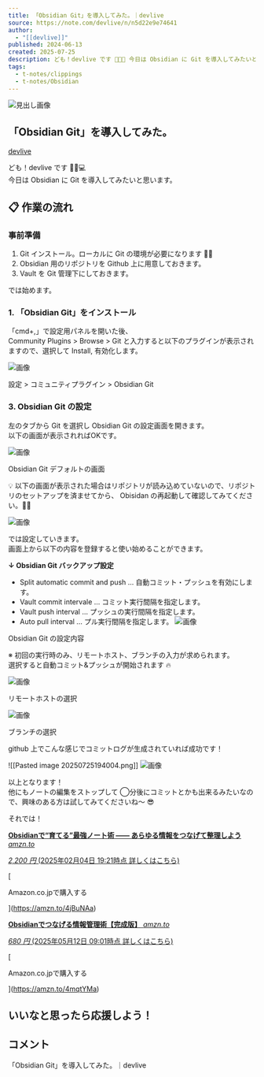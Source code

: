 ```yaml
---
title: 「Obsidian Git」を導入してみた。｜devlive
source: https://note.com/devlive/n/n5d22e9e74641
author:
  - "[[devlive]]"
published: 2024-06-13
created: 2025-07-25
description: ども！devlive です 👨🏽‍💻 今日は Obsidian に Git を導入してみたいと思います。   📋 作業の流れ  事前準備    Git インストール。ローカルに Git の環境が必要になります ☝🏻    Obsidian 用のリポジトリを Github 上に用意しておきます。    Vault  を Git 管理下にしておきます。    では始めます。  1. 「Obsidian Git」をインストール  「cmd+,」で設定用パネルを開いた後、 Community Plugins > Browse > Git と入力すると以下のプラグインが表示
tags:
  - t-notes/clippings
  - t-notes/Obsidian
---
```

![見出し画像](https://assets.st-note.com/production/uploads/images/143874551/rectangle_large_type_2_201fa1b7f5a50ddd986e2731acbf6c10.png?width=1200)

## 「Obsidian Git」を導入してみた。

[devlive](https://note.com/devlive)

ども！devlive です 👨🏽💻  
今日は Obsidian に Git を導入してみたいと思います。

## 📋 作業の流れ

### 事前準備

1. Git インストール。ローカルに Git の環境が必要になります ☝🏻
2. Obsidian 用のリポジトリを Github 上に用意しておきます。
3. Vault を Git 管理下にしておきます。

では始めます。

### 1\. 「Obsidian Git」をインストール

「cmd+,」で設定用パネルを開いた後、  
Community Plugins > Browse > Git と入力すると以下のプラグインが表示されますので、選択して Install, 有効化します。

![画像](https://assets.st-note.com/img/1718234141072-4VEzqa0wTB.png?width=1200)

設定 > コミュニティプラグイン > Obsidian Git

### 3\. Obsidian Git の設定

左のタブから Git を選択し Obsidian Git の設定画面を開きます。  
以下の画面が表示されればOKです。

![画像](https://assets.st-note.com/img/1718235273639-Pt0Uqy1UNx.png?width=1200)

Obsidian Git デフォルトの画面

💡 以下の画面が表示された場合はリポジトリが読み込めていないので、リポジトリのセットアップを済ませてから、 Obisidan の再起動して確認してみてください。☝🏻

![画像](https://assets.st-note.com/img/1718235985625-q6pmi2Z601.png?width=1200)

では設定していきます。  
画面上から以下の内容を登録すると使い始めることができます。

**↓ Obsidian Git バックアップ設定**

- Split automatic commit and push … 自動コミット・プッシュを有効にします。
- Vault commit intervale … コミット実行間隔を指定します。
- Vault push interval … プッシュの実行間隔を指定します。
- Auto pull interval … プル実行間隔を指定します。
![画像](https://assets.st-note.com/img/1718235306506-GCqFnAkciy.png?width=1200)

Obsidian Git の設定内容

※ 初回の実行時のみ、リモートホスト、ブランチの入力が求められます。  
選択すると自動コミット&プッシュが開始されます 🔥

![画像](https://assets.st-note.com/img/1718236168668-waqP8ssxeM.png?width=1200)

リモートホストの選択

![画像](https://assets.st-note.com/img/1718236205982-gsexbkKcc0.png?width=1200)

ブランチの選択

github 上でこんな感じでコミットログが生成されていれば成功です！

![[Pasted image 20250725194004.png]]
![画像](https://assets.st-note.com/img/1718236275399-NdBA1C5mQ5.png?width=1200)

以上となります！  
他にもノートの編集をストップして ◯分後にコミットとかも出来るみたいなので、興味のある方は試してみてくださいね〜 😎

それでは！  

[**Obsidianで“育てる”最強ノート術 —— あらゆる情報をつなげて整理しよう** *amzn.to*](https://amzn.to/4jBuNAa)

[*2,200 円* (2025年02月04日 19:21時点 詳しくはこちら)](https://amzn.to/4jBuNAa)

[

Amazon.co.jpで購入する

](https://amzn.to/4jBuNAa)

[**Obsidianでつなげる情報管理術【完成版】** *amzn.to*](https://amzn.to/4mqtYMa)

[*680 円* (2025年05月12日 09:01時点 詳しくはこちら)](https://amzn.to/4mqtYMa)

[

Amazon.co.jpで購入する

](https://amzn.to/4mqtYMa)

## いいなと思ったら応援しよう！

## コメント

「Obsidian Git」を導入してみた。｜devlive